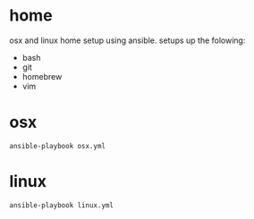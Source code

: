 home
===

osx and linux home setup using ansible. setups up the folowing:
* bash
* git
* homebrew
* vim

osx
===
```
ansible-playbook osx.yml
```

linux
===
```
ansible-playbook linux.yml
```